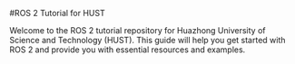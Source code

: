#ROS 2 Tutorial for HUST

Welcome to the ROS 2 tutorial repository for Huazhong University of Science and Technology (HUST). This guide will help you get started with ROS 2 and provide you with essential resources and examples.
